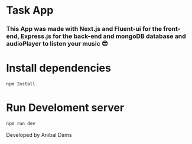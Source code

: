 # Task App

### This App was made with Next.js and Fluent-ui for the front-end, Express.js for the back-end and mongoDB database and audioPlayer to listen your music :sunglasses:



# Install dependencies

```bash
npm Install

```

# Run Develoment server

```bash
npm run dev

```

Developed by Anibal Dams
